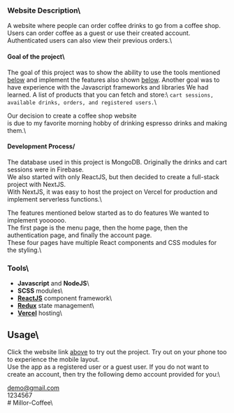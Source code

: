 ### Website Description\

A website where people can order coffee drinks to go from a coffee shop. Users can order coffee as a guest or use
their created account. Authenticated users can also view their previous orders.\

#### Goal of the project\

The goal of this project was to show the ability to use the tools mentioned [below](#tools) and implement the
features also shown [below](#features). Another goal was to have experience with the Javascript frameworks and
libraries We had learned.
A list of products that you can fetch and store:\ 
`cart sessions, available drinks, orders, and registered users.`\

Our decision to create a coffee shop website\
is due to my favorite morning hobby of drinking espresso drinks and making them.\

#### Development Process/

The database used in this project is MongoDB. Originally the drinks and cart sessions were in Firebase.\
We also started with only ReactJS, but then decided to create a full-stack project with NextJS.\
With NextJS, it was easy to host the project on Vercel for production and implement serverless functions.\

The features mentioned below started as to do features We wanted to implement yoooooo.\
The first page is the menu page, then the home page, then the authentication page, and finally the account page.\
These four pages have multiple React components and CSS modules for the styling.\

### Tools\

- **Javascript** and **NodeJS**\
- **SCSS** modules\
- [**ReactJS**](https://reactjs.org) component framework\
- [**Redux**](https://redux.js.org) state management\
- [**Vercel**](https://vercel.com) hosting\

## Usage\

Click the website link [above](#live-demo) to try out the project. Try out on your phone too to experience the mobile layout.\
Use the app as a registered user or a guest user. If you do not want to create an account, then try the
following demo account provided for you:\

demo@gmail.com\
1234567\
#   M i l l o r - C o f f e e\
